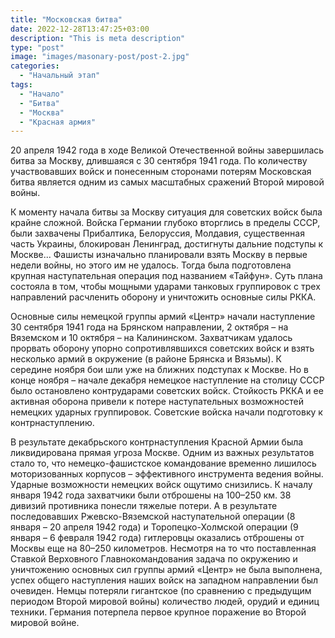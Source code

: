 ```yaml
---
title: "Московская битва"
date: 2022-12-28T13:47:25+03:00
description: "This is meta description"
type: "post"
image: "images/masonary-post/post-2.jpg"
categories:
  - "Начальный этап"
tags:
  - "Начало"
  - "Битва"
  - "Москва"
  - "Красная армия"
---
```


20 апреля 1942 года в ходе Великой Отечественной войны завершилась битва за Москву, длившаяся с 30 сентября 1941 года. По количеству участвовавших войск и понесенным сторонами потерям Московская битва является одним из самых масштабных сражений Второй мировой войны.

К моменту начала битвы за Москву ситуация для советских войск была крайне сложной. Войска Германии глубоко вторглись в пределы СССР, были захвачены Прибалтика, Белоруссия, Молдавия, существенная часть Украины, блокирован Ленинград, достигнуты дальние подступы к Москве... Фашисты изначально планировали взять Москву в первые недели войны, но этого им не удалось. Тогда была подготовлена крупная наступательная операция под названием «Тайфун». Суть плана состояла в том, чтобы мощными ударами танковых группировок с трех направлений расчленить оборону и уничтожить основные силы РККА.

Основные силы немецкой группы армий «Центр» начали наступление 30 сентября 1941 года на Брянском направлении, 2 октября – на Вяземском и 10 октября – на Калининском. Захватчикам удалось прорвать оборону упорно сопротивлявшихся советских войск и взять несколько армий в окружение (в районе Брянска и Вязьмы). К середине ноября бои шли уже на ближних подступах к Москве. Но в конце ноября – начале декабря немецкое наступление на столицу СССР было остановлено контрударами советских войск. Стойкость РККА и ее активная оборона привели к потере наступательных возможностей немецких ударных группировок. Советские войска начали подготовку к контрнаступлению.

В результате декабрьского контрнаступления Красной Армии была ликвидирована прямая угроза Москве. Одним из важных результатов стало то, что немецко-фашистское командование временно лишилось моторизованных корпусов – эффективного инструмента ведения войны. Ударные возможности немецких войск ощутимо снизились. К началу января 1942 года захватчики были отброшены на 100–250 км. 38 дивизий противника понесли тяжелые потери. А в результате последовавших Ржевско-Вяземской наступательной операции (8 января – 20 апреля 1942 года) и Торопецко-Холмской операции (9 января – 6 февраля 1942 года) гитлеровцы оказались отброшены от Москвы еще на 80–250 километров. Несмотря на то что поставленная Ставкой Верховного Главнокомандования задача по окружению и уничтожению основных сил группы армий «Центр» не была выполнена, успех общего наступления наших войск на западном направлении был очевиден. Немцы потеряли гигантское (по сравнению с предыдущим периодом Второй мировой войны) количество людей, орудий и единиц техники. Германия потерпела первое крупное поражение во Второй мировой войне.

